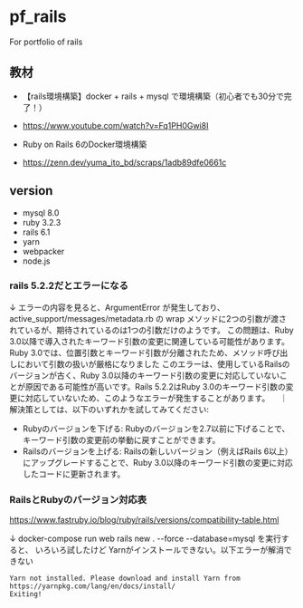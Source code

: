 # pf_rails
For portfolio of rails

## 教材

- 【rails環境構築】docker + rails + mysql で環境構築（初心者でも30分で完了！）
- https://www.youtube.com/watch?v=Fq1PH0Gwi8I

- Ruby on Rails 6のDocker環境構築
- https://zenn.dev/yuma_ito_bd/scraps/1adb89dfe0661c



## version
- mysql 8.0
- ruby 3.2.3
- rails 6.1
- yarn
- webpacker
- node.js



### rails 5.2.2だとエラーになる
↓
エラーの内容を見ると、ArgumentError が発生しており、
active_support/messages/metadata.rb の wrap メソッドに2つの引数が渡されているが、期待されているのは1つの引数だけのようです。
この問題は、Ruby 3.0以降で導入されたキーワード引数の変更に関連している可能性があります。
Ruby 3.0では、位置引数とキーワード引数が分離されたため、メソッド呼び出しにおいて引数の扱いが厳格になりました
このエラーは、使用しているRailsのバージョンが古く、Ruby 3.0以降のキーワード引数の変更に対応していないことが原因である可能性が高いです。Rails 5.2.2はRuby 3.0のキーワード引数の変更に対応していないため、このようなエラーが発生することがあります。
　｜
解決策としては、以下のいずれかを試してみてください:
- Rubyのバージョンを下げる: Rubyのバージョンを2.7以前に下げることで、キーワード引数の変更前の挙動に戻すことができます。
- Railsのバージョンを上げる: Railsの新しいバージョン（例えばRails 6以上）にアップグレードすることで、Ruby 3.0以降のキーワード引数の変更に対応したコードに更新されます。


### RailsとRubyのバージョン対応表
https://www.fastruby.io/blog/ruby/rails/versions/compatibility-table.html




↓
docker-compose run web rails new . --force --database=mysql
を実行すると、
いろいろ試したけど
Yarnがインストールできない。以下エラーが解消できない
```
Yarn not installed. Please download and install Yarn from https://yarnpkg.com/lang/en/docs/install/
Exiting!
```










